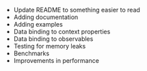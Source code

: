 * Update README to something easier to read
* Adding documentation
* Adding examples
* Data binding to context properties
* Data binding to observables
* Testing for memory leaks
* Benchmarks
* Improvements in performance